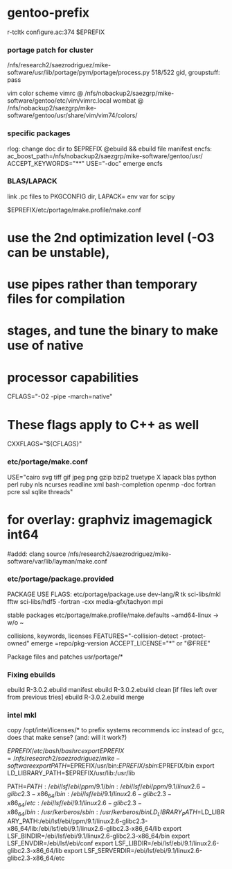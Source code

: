 gentoo-prefix
=============

r-tcltk
configure.ac:374 $EPREFIX

### portage patch for cluster
/nfs/research2/saezrodriguez/mike-software/usr/lib/portage/pym/portage/process.py
518/522 gid, groupstuff: pass

vim color scheme
vimrc @ /nfs/nobackup2/saezgrp/mike-software/gentoo/etc/vim/vimrc.local
wombat @ /nfs/nobackup2/saezgrp/mike-software/gentoo/usr/share/vim/vim74/colors/

### specific packages
rlog:
change doc dir to $EPREFIX @ebuild && ebuild file manifest
encfs:
ac_boost_path=/nfs/nobackup2/saezgrp/mike-software/gentoo/usr/ ACCEPT_KEYWORDS="**" USE="-doc" emerge encfs

### BLAS/LAPACK
link .pc files to PKGCONFIG dir, LAPACK= env var for scipy

$EPREFIX/etc/portage/make.profile/make.conf
# use the 2nd optimization level (-O3 can be unstable), 
# use pipes rather than temporary files for compilation 
# stages, and tune the binary to make use of native
# processor capabilities
CFLAGS="-O2 -pipe -march=native"
# These flags apply to C++ as well
CXXFLAGS="${CFLAGS}"

### etc/portage/make.conf
USE="cairo svg tiff gif jpeg png gzip bzip2 truetype X lapack blas python perl ruby nls ncurses readline xml bash-completion openmp -doc fortran pcre ssl sqlite threads"
# for overlay: graphviz imagemagick int64
#addd: clang
source /nfs/research2/saezrodriguez/mike-software/var/lib/layman/make.conf

### etc/portage/package.provided


PACKAGE USE FLAGS: etc/portage/package.use
dev-lang/R tk
sci-libs/mkl fftw
sci-libs/hdf5 -fortran -cxx
media-gfx/tachyon mpi

stable packages
etc/portage/make.profile/make.defaults
~amd64-linux -> w/o ~

collisions, keywords, licenses
FEATURES="-collision-detect -protect-owned" emerge =repo/pkg-version
ACCEPT_LICENSE="*" or "@FREE"

Package files and patches
usr/portage/*

### Fixing ebuilds
ebuild R-3.0.2.ebuild manifest
ebuild R-3.0.2.ebuild clean [if files left over from previous tries]
ebuild R-3.0.2.ebuild merge

### intel mkl
copy /opt/intel/licenses/* to prefix
systems recommends icc instead of gcc, does that make sense? (and: will it work?)

$EPREFIX/etc/bash/bashrc
export EPREFIX=/nfs/research2/saezrodriguez/mike-software
export PATH=$EPREFIX/usr/bin:$EPREFIX/sbin:$EPREFIX/bin
export LD_LIBRARY_PATH=$EPREFIX/usr/lib:/usr/lib

PATH=$PATH:/ebi/lsf/ebi/ppm/9.1/bin:/ebi/lsf/ebi/ppm/9.1/linux2.6-glibc2.3-x86_64/bin:/ebi/lsf/ebi/9.1/linux2.6-glibc2.3-x86_64/etc:/ebi/lsf/ebi/9.1/linux2.6-glibc2.3-x86_64/bin:/usr/kerberos/sbin:/usr/kerberos/bin
LD_LIBRARY_PATH=$LD_LIBRARY_PATH:/ebi/lsf/ebi/ppm/9.1/linux2.6-glibc2.3-x86_64/lib:/ebi/lsf/ebi/9.1/linux2.6-glibc2.3-x86_64/lib
export LSF_BINDIR=/ebi/lsf/ebi/9.1/linux2.6-glibc2.3-x86_64/bin
export LSF_ENVDIR=/ebi/lsf/ebi/conf
export LSF_LIBDIR=/ebi/lsf/ebi/9.1/linux2.6-glibc2.3-x86_64/lib
export LSF_SERVERDIR=/ebi/lsf/ebi/9.1/linux2.6-glibc2.3-x86_64/etc



